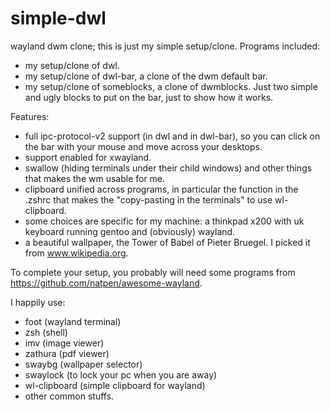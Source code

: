 # simple-dwl
wayland dwm clone; this is just my simple setup/clone.
Programs included:
- my setup/clone of dwl.
- my setup/clone of dwl-bar, a clone of the dwm default bar.
- my setup/clone of someblocks, a clone of dwmblocks. Just two simple and ugly blocks to put on the bar, just to show how it works. 

Features:
- full ipc-protocol-v2 support (in dwl and in dwl-bar), so you can click on the bar with your mouse and move across your desktops.
- support enabled for xwayland.
- swallow (hiding terminals under their child windows) and other things that makes the wm usable for me.
- clipboard unified across programs, in particular the function in the .zshrc that makes the "copy-pasting in the terminals" to use wl-clipboard.
- some choices are specific for my machine: a thinkpad x200 with uk keyboard running gentoo and (obviously) wayland.
- a beautiful wallpaper, the Tower of Babel of Pieter Bruegel. I picked it from www.wikipedia.org.

To complete your setup, you probably will need some programs from https://github.com/natpen/awesome-wayland.

I happily use:
- foot (wayland terminal)
- zsh (shell)
- imv (image viewer)
- zathura (pdf viewer)
- swaybg (wallpaper selector)
- swaylock (to lock your pc when you are away)
- wl-clipboard (simple clipboard for wayland)
- other common stuffs.
